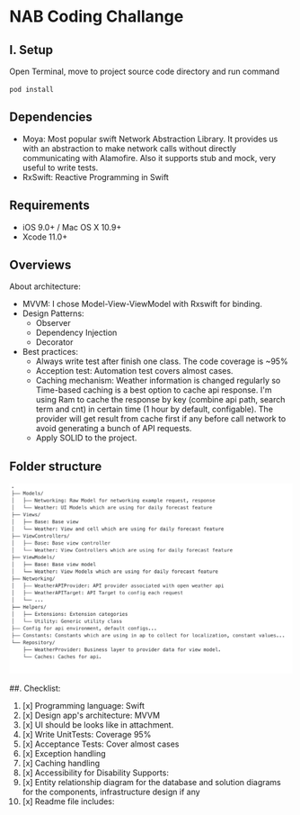 # NAB Coding Challange
## I. Setup

Open Terminal, move to project source code directory and run command

`pod install`

## Dependencies

* Moya: Most popular swift Network Abstraction Library. It provides us with an abstraction to make network calls without directly communicating with Alamofire. Also it supports stub and mock, very useful to write tests.
* RxSwift: Reactive Programming in Swift


## Requirements

* iOS 9.0+ / Mac OS X 10.9+
* Xcode 11.0+

## Overviews
 About architecture:
+ MVVM: I chose Model-View-ViewModel with Rxswift for binding.
+ Design Patterns: 
  + Observer
  + Dependency Injection
  + Decorator
+ Best practices: 
  + Always write test after finish one class. The code coverage is ~95%
  + Acception test: Automation test covers almost cases.
  + Caching mechanism: Weather information is changed regularly so Time-based caching is a best option to cache api response. I'm using Ram to cache the response by key (combine api path, search term and cnt) in certain time (1 hour by default, configable). The provider will get result from cache first if any before call network to avoid generating a bunch of API requests.
  + Apply SOLID to the project.

## Folder structure
![Folder structure](img/structure.png)

##. Checklist:

1. [x] Programming language: Swift 
2. [x] Design app's architecture: MVVM
3. [x] UI should be looks like in attachment.
4. [x] Write UnitTests: Coverage 95%
5. [x] Acceptance Tests: Cover almost cases
6. [x] Exception handling
7. [x] Caching handling
8. [x] Accessibility for Disability Supports:
9. [x] Entity relationship diagram for the database and solution diagrams for the components, infrastructure design if any
10. [x] Readme file includes:

  




